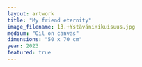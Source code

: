 ```yaml
---
layout: artwork
title: "My friend eternity"
image_filename: 13.+Ystäväni+ikuisuus.jpg
medium: "Oil on canvas"
dimensions: "50 x 70 cm"
year: 2023
featured: true
---
```

